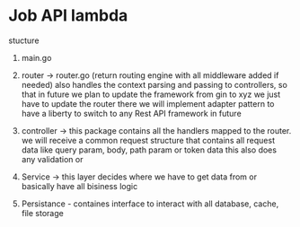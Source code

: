 # Job API lambda


stucture 
1. main.go
2. router -> router.go (return routing engine with all middleware added if needed) also handles the context parsing and passing to controllers, so that in future we plan to update the framework from gin to xyz we just have to update the router
there we will implement adapter pattern to have a liberty to switch to any Rest API framework in future

3. controller -> this package contains all the handlers mapped to the router. we will receive a common request structure that contains all request data like query param, body, path param or token data 
this also does any validation or 
4. Service -> this layer decides where we have to get data from or basically have all bisiness logic

5. Persistance - containes interface to interact with all database, cache, file storage
